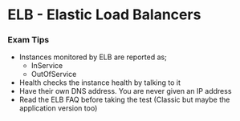 # ELB - Elastic Load Balancers

### Exam Tips
* Instances monitored by ELB are reported as;
    * InService 
    * OutOfService 
* Health checks the instance health by talking to it 
* Have their own DNS address. You are never given an IP address
* Read the ELB FAQ before taking the test (Classic but maybe the application version too)